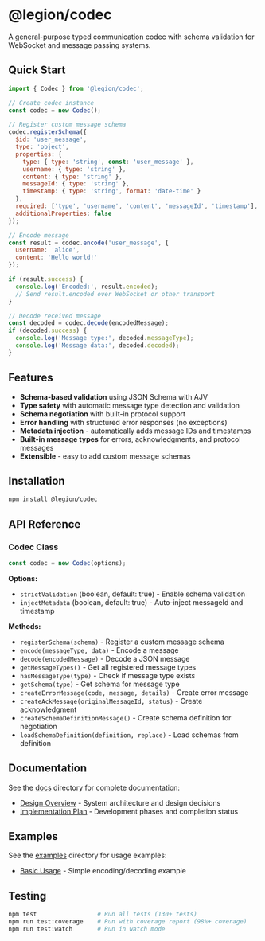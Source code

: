 # @legion/codec

A general-purpose typed communication codec with schema validation for WebSocket and message passing systems.

## Quick Start

```javascript
import { Codec } from '@legion/codec';

// Create codec instance
const codec = new Codec();

// Register custom message schema
codec.registerSchema({
  $id: 'user_message',
  type: 'object',
  properties: {
    type: { type: 'string', const: 'user_message' },
    username: { type: 'string' },
    content: { type: 'string' },
    messageId: { type: 'string' },
    timestamp: { type: 'string', format: 'date-time' }
  },
  required: ['type', 'username', 'content', 'messageId', 'timestamp'],
  additionalProperties: false
});

// Encode message
const result = codec.encode('user_message', {
  username: 'alice',
  content: 'Hello world!'
});

if (result.success) {
  console.log('Encoded:', result.encoded);
  // Send result.encoded over WebSocket or other transport
}

// Decode received message
const decoded = codec.decode(encodedMessage);
if (decoded.success) {
  console.log('Message type:', decoded.messageType);
  console.log('Message data:', decoded.decoded);
}
```

## Features

- **Schema-based validation** using JSON Schema with AJV
- **Type safety** with automatic message type detection and validation
- **Schema negotiation** with built-in protocol support
- **Error handling** with structured error responses (no exceptions)
- **Metadata injection** - automatically adds message IDs and timestamps
- **Built-in message types** for errors, acknowledgments, and protocol messages
- **Extensible** - easy to add custom message schemas

## Installation

```bash
npm install @legion/codec
```

## API Reference

### Codec Class

```javascript
const codec = new Codec(options);
```

**Options:**
- `strictValidation` (boolean, default: true) - Enable schema validation
- `injectMetadata` (boolean, default: true) - Auto-inject messageId and timestamp

**Methods:**
- `registerSchema(schema)` - Register a custom message schema
- `encode(messageType, data)` - Encode a message
- `decode(encodedMessage)` - Decode a JSON message
- `getMessageTypes()` - Get all registered message types
- `hasMessageType(type)` - Check if message type exists
- `getSchema(type)` - Get schema for message type
- `createErrorMessage(code, message, details)` - Create error message
- `createAckMessage(originalMessageId, status)` - Create acknowledgment
- `createSchemaDefinitionMessage()` - Create schema definition for negotiation
- `loadSchemaDefinition(definition, replace)` - Load schemas from definition

## Documentation

See the [docs](./docs/) directory for complete documentation:

- [Design Overview](./docs/design.md) - System architecture and design decisions
- [Implementation Plan](./docs/implementation-plan.md) - Development phases and completion status

## Examples

See the [examples](./examples/) directory for usage examples:

- [Basic Usage](./examples/basic-usage.js) - Simple encoding/decoding example

## Testing

```bash
npm test                 # Run all tests (130+ tests)
npm run test:coverage    # Run with coverage report (98%+ coverage)
npm run test:watch       # Run in watch mode
```